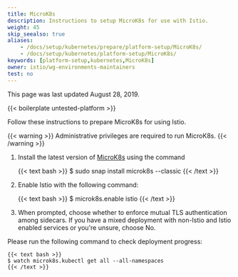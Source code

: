 ```yaml
---
title: MicroK8s
description: Instructions to setup MicroK8s for use with Istio.
weight: 45
skip_seealso: true
aliases:
    - /docs/setup/kubernetes/prepare/platform-setup/MicroK8s/
    - /docs/setup/kubernetes/platform-setup/MicroK8s/
keywords: [platform-setup,kubernetes,MicroK8s]
owner: istio/wg-environments-maintainers
test: no
---
```


This page was last updated August 28, 2019.

{{< boilerplate untested-platform >}}

Follow these instructions to prepare MicroK8s for using Istio.

{{< warning >}}
Administrative privileges are required to run MicroK8s.
{{< /warning >}}

1.  Install the latest version of [MicroK8s](https://microk8s.io) using the command

    {{< text bash >}}
    $ sudo snap install microk8s --classic
    {{< /text >}}

1.  Enable Istio with the following command:

    {{< text bash >}}
    $ microk8s.enable istio
    {{< /text >}}

1.  When prompted, choose whether to enforce mutual TLS authentication among sidecars.
    If you have a mixed deployment with non-Istio and Istio enabled services or you're unsure, choose No.

Please run the following command to check deployment progress:

    {{< text bash >}}
    $ watch microk8s.kubectl get all --all-namespaces
    {{< /text >}}
